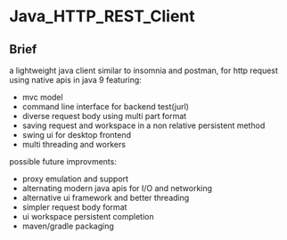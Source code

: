 # Java_HTTP_REST_Client

## Brief

a lightweight java client similar to insomnia and postman, for http request using native apis in java 9 featuring:

- mvc model
- command line interface for backend test(jurl)
- diverse request body using multi part format
- saving request and workspace in a non relative persistent method
- swing ui for desktop frontend
- multi threading and workers

possible future improvments:

- proxy emulation and support
- alternating modern java apis for I/O and networking
- alternative ui framework and better threading
- simpler request body format 
- ui workspace persistent completion
- maven/gradle packaging
